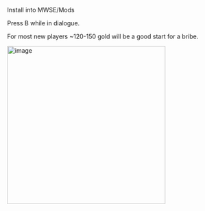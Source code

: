 Install into MWSE/Mods

Press B while in dialogue.

For most new players ~120-150 gold will be a good start for a bribe. 

<img width="369" height="369" alt="image" src="https://github.com/user-attachments/assets/e8fedc3e-2900-460b-940b-887f3d2d72ab" />
